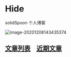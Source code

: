 # Hide

solidSpoon 个人博客

![image-20201208143435374](https://ced-md-picture.oss-cn-beijing.aliyuncs.com/img/20201208143435.png)

## [文章列表](https://github.com/solidSpoon/solidSpoon.github.io/blob/master/contents.md)&nbsp;&nbsp;&nbsp;&nbsp;[近期文章](https://github.com/solidSpoon/solidSpoon.github.io/issues)
